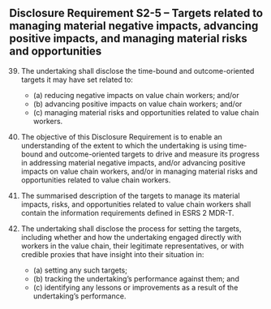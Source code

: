 ## Disclosure Requirement S2-5 – Targets related to managing material negative impacts, advancing positive impacts, and managing material risks and opportunities

39. The undertaking shall disclose the time-bound and outcome-oriented targets it may have set related to: 

	- (a) reducing negative impacts on value chain workers; and/or
	- (b) advancing positive impacts on value chain workers; and/or
	- (c) managing material risks and opportunities related to value chain workers. 

40. The objective of this Disclosure Requirement is to enable an understanding of the extent to which the undertaking is using time-bound and outcome-oriented targets to drive and measure its progress in addressing material negative impacts, and/or advancing positive impacts on value chain workers, and/or in managing material risks and opportunities related to value chain workers.

41. The summarised description of the targets to manage its material impacts, risks, and opportunities related to value chain workers shall contain the information requirements defined in ESRS 2 MDR-T. 

42. The undertaking shall disclose the process for setting the targets, including whether and how the undertaking engaged directly with workers in the value chain, their legitimate representatives, or with credible proxies that have insight into their situation in: 

	- (a) setting any such targets; 
	- (b) tracking the undertaking’s performance against them; and 
	- (c) identifying any lessons or improvements as a result of the undertaking’s performance. 
